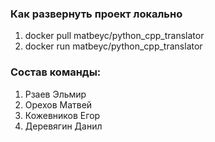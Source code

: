 ### Как развернуть проект локально

1. docker pull matbeyc/python_cpp_translator
2. docker run matbeyc/python_cpp_translator


### Состав команды:

1. Рзаев Эльмир
2. Орехов Матвей
3. Кожевников Егор
4. Деревягин Данил
